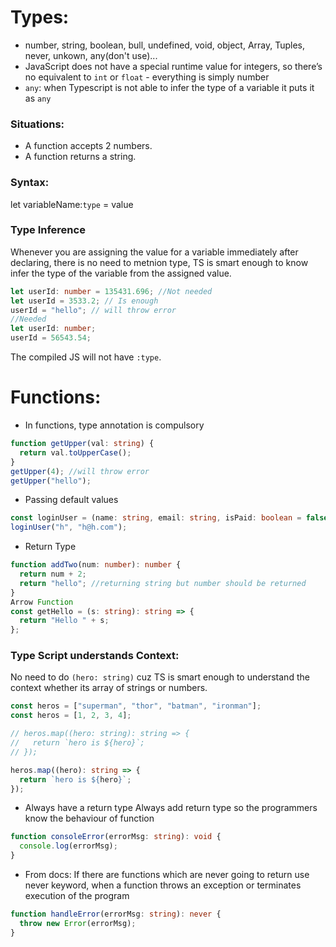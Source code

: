 # Types:

- number, string, boolean, bull, undefined, void, object, Array, Tuples, never, unkown, any(don't use)...
- JavaScript does not have a special runtime value for integers, so there’s no equivalent to `int` or `float` - everything is simply number
- `any`: when Typescript is not able to infer the type of a variable it puts it as `any`

### Situations:

- A function accepts 2 numbers.
- A function returns a string.

### Syntax:

let variableName:`type` = value

### Type Inference

Whenever you are assigning the value for a variable immediately after declaring, there is no need to metnion type, TS is smart enough to know infer the type of the variable from the assigned value.

```typescript
let userId: number = 135431.696; //Not needed
let userId = 3533.2; // Is enough
userId = "hello"; // will throw error
//Needed
let userId: number;
userId = 56543.54;
```

The compiled JS will not have `:type`.

# Functions:

- In functions, type annotation is compulsory

```typescript
function getUpper(val: string) {
  return val.toUpperCase();
}
getUpper(4); //will throw error
getUpper("hello");
```

- Passing default values

```typescript
const loginUser = (name: string, email: string, isPaid: boolean = false) => {};
loginUser("h", "h@h.com");
```

- Return Type

```typescript
function addTwo(num: number): number {
  return num + 2;
  return "hello"; //returning string but number should be returned
}
Arrow Function
const getHello = (s: string): string => {
  return "Hello " + s;
};
```

### Type Script understands Context:

No need to do `(hero: string)` cuz TS is smart enough to understand the context whether its array of strings or numbers.

```typescript
const heros = ["superman", "thor", "batman", "ironman"];
const heros = [1, 2, 3, 4];

// heros.map((hero: string): string => {
//   return `hero is ${hero}`;
// });

heros.map((hero): string => {
  return `hero is ${hero}`;
});
```

- Always have a return type
  Always add return type so the programmers know the behaviour of function

```typescript
function consoleError(errorMsg: string): void {
  console.log(errorMsg);
}
```

- From docs: If there are functions which are never going to return use never keyword, when a function throws an exception or terminates execution of the program

```typescript
function handleError(errorMsg: string): never {
  throw new Error(errorMsg);
}
```
